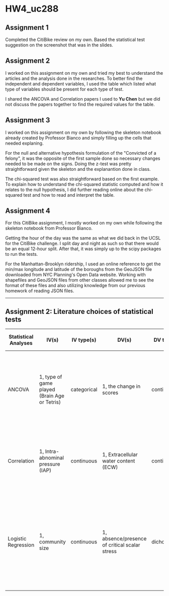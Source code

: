 # HW4_uc288

## Assignment 1
Completed the CitiBike review on my own. Based the statistical test suggestion on the screenshot that was in the slides.

## Assignment 2
I worked on this assignment on my own and tried my best to understand the articles and the analysis done in the researches. To better find the independent and dependent variables, I used the table which listed what type of variables should be present for each type of test.

I shared the ANCOVA and Correlation papers I used to **Yu Chen** but we did not discuss the papers together to find the required values for the table.

## Assignment 3
I worked on this assignment on my own by following the skeleton notebook already created by Professor Bianco and simply filling up the cells that needed explaning.

For the null and alternative hypothesis formulation of the "Convicted of a felony", it was the opposite of the first sample done so necessary changes needed to be made on the signs. Doing the z-test was pretty straightforward given the skeleton and the explanantion done in class.

The chi-squared test was also straightforward based on the first example. To explain how to understand the chi-squared statistic computed and how it relates to the null hypothesis, I did further reading online about the chi-squared test and how to read and interpret the table.

## Assignment 4
For this CitiBike assignment, I mostly worked on my own while following the skeleton notebook from Professor Bianco.

Getting the hour of the day was the same as what we did back in the UCSL for the CitiBike challenge. I split day and night as such so that there would be an equal 12-hour split. After that, it was simply up to the scipy packages to run the tests.

For the Manhattan-Brooklyn ridership, I used an online reference to get the min/max longitude and latitude of the boroughs from the GeoJSON file downloaded from NYC Planning's Open Data website. Working with shapefiles and GeoJSON files from other classes allowed me to see the format of these files and also utilizing knowledge from our previous homework of reading JSON files.

---
## Assignment 2: Literature choices of statistical tests
| Statistical Analyses | IV(s) | IV type(s) | DV(s) | DV type(s) | Control Variable | Control Variable Type | Question to be answered | *H0* | alpha | Link |
| --- | --- | --- | --- | --- | --- | --- | --- | --- | --- | --- |
| ANCOVA  | 1, type of game played (Brain Age or Tetris) | categorical | 1, the change in scores | continuous | 1, pre-training score | continuous | Does playing brain training games boost the cognitive functions of the player? | Change in *Brain Age* group <= Change in *Tetris* group | 0.05 | [Brain Training Game Boosts Executive Functions, Working Memory and Processing Speed in the Young Adults: A Randomized Controlled Trial](http://journals.plos.org/plosone/article?id=10.1371/journal.pone.0055518)
| Correlation | 1, Intra-abnominal pressure (IAP) | continuous | 1, Extracellular water content (ECW) | continuous | 0 | n/a | How strongly does IAP correlate with ECW? | Intra-abnominal pressure (IAP) is not correlated with extracellular water content (ECW) | 0.05 | [Intra-Abdominal Pressure Correlates with Extracellular Water Content](http://journals.plos.org/plosone/article?id=10.1371/journal.pone.0122193)
| Logistic Regression | 1, community size | continuous | 1, absence/presence of critical scalar stress | dichotomous | 0 | n/a | What is the probability that a group experienced critical scalar stress? | Lower probabilities of experiencing a critical level of scalar stress are associated with smaller group sizes and higher probabilities with larger group sizes | 0.05 | [Modeling Group Size and Scalar Stress by Logistic Regression from an Archaeological Perspective](http://journals.plos.org/plosone/article?id=10.1371/journal.pone.0091510)